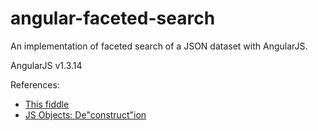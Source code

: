 angular-faceted-search
======================

An implementation of faceted search of a JSON dataset with AngularJS.

AngularJS v1.3.14

References:

* [This fiddle](http://jsfiddle.net/rzgWr/19/)
* [JS Objects: De"construct"ion](http://davidwalsh.name/javascript-objects-deconstruction)

